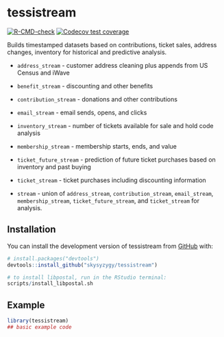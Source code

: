 
<!-- README.md is generated from README.Rmd. Please edit that file -->

# tessistream

<!-- badges: start -->

[![R-CMD-check](https://github.com/skysyzygy/tessistream/actions/workflows/R-CMD-check.yaml/badge.svg)](https://github.com/skysyzygy/tessistream/actions/workflows/R-CMD-check.yaml)
[![Codecov test
coverage](https://codecov.io/gh/skysyzygy/tessistream/branch/main/graph/badge.svg)](https://app.codecov.io/gh/skysyzygy/tessistream?branch=main)
<!-- badges: end -->

Builds timestamped datasets based on contributions, ticket sales,
address changes, inventory for historical and predictive analysis.

-   `address_stream` - customer address cleaning plus appends from US
    Census and iWave

-   `benefit_stream` - discounting and other benefits

-   `contribution_stream` - donations and other contributions

-   `email_stream` - email sends, opens, and clicks

-   `inventory_stream` - number of tickets available for sale and hold
    code analysis

-   `membership_stream` - membership starts, ends, and value

-   `ticket_future_stream` - prediction of future ticket purchases based
    on inventory and past buying

-   `ticket_stream` - ticket purchases including discounting information

-   `stream` - union of `address_stream`, `contribution_stream`,
    `email_stream`, `membership_stream`, `ticket_future_stream`, and
    `ticket_stream` for analysis.

## Installation

You can install the development version of tessistream from
[GitHub](https://github.com/) with:

``` r
# install.packages("devtools")
devtools::install_github("skysyzygy/tessistream")

# to install libpostal, run in the RStudio terminal:
scripts/install_libpostal.sh
```

## Example

``` r
library(tessistream)
## basic example code
```
